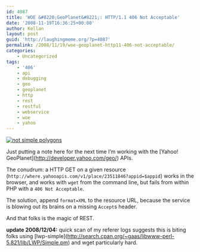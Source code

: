 ```yaml
---
id: 4087
title: 'WOE &#8220;GeoPlanet&#8221;: HTTP/1.1 406 Not Acceptable'
date: '2008-11-19T16:36:25+00:00'
author: Kellan
layout: post
guid: 'http://laughingmeme.org/?p=4087'
permalink: /2008/11/19/woe-geoplanet-http11-406-not-acceptable/
categories:
    - Uncategorized
tags:
    - '406'
    - api
    - debugging
    - geo
    - geoplanet
    - http
    - rest
    - restful
    - webservice
    - woe
    - yahoo
---
```


[![not simple polygons](http://farm4.static.flickr.com/3231/3039449386_ccdfe55571.jpg)](http://www.flickr.com/photos/kellan/3039449386/ "not simple polygons by kellan, on Flickr")

Just putting a note here for the next time I’m working with the \[Yahoo! GeoPlanet\](http://developer.yahoo.com/geo/) APIs.

The conudrum: a HTTP GET on a given resource (`http://where.yahooapis.com/v1/place/23511846?appid=$appid`) works in the browser, and works with `wget` from the command line, but fails from within PHP with a `406 Not Acceptable`.

The solution, append `format=XML` to the resource URL, because the service is blowing out its brains on a missing `Accept`s header.

And that folks is the magic of REST.

**update 2008/12/04:** quick scan of my referer logs suggests this is biting folks using \[lwp-simple\](http://search.cpan.org/~gaas/libwww-perl-5.821/lib/LWP/Simple.pm) and wget particularly hard.